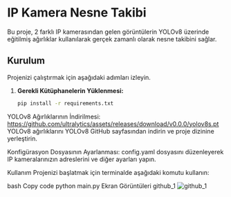# IP Kamera Nesne Takibi

Bu proje, 2 farklı IP kamerasından gelen görüntülerin YOLOv8 üzerinde eğitilmiş ağırlıklar kullanılarak gerçek zamanlı olarak nesne takibini sağlar.

## Kurulum

Projenizi çalıştırmak için aşağıdaki adımları izleyin.

1. **Gerekli Kütüphanelerin Yüklenmesi:**
   ```bash
   pip install -r requirements.txt
YOLOv8 Ağırlıklarının İndirilmesi: https://github.com/ultralytics/assets/releases/download/v0.0.0/yolov8s.pt
YOLOv8 ağırlıklarını YOLOv8 GitHub sayfasından indirin ve proje dizinine yerleştirin.

Konfigürasyon Dosyasının Ayarlanması:
config.yaml dosyasını düzenleyerek IP kameralarınızın adreslerini ve diğer ayarları yapın.

Kullanım
Projenizi başlatmak için terminalde aşağıdaki komutu kullanın:

bash
Copy code
python main.py
Ekran Görüntüleri
github_1
![github_1](https://github.com/necipsahamettinkucuk/IP-kameradan-nesne-takibi/assets/121046682/0d378322-cd56-44e9-bd61-f1a3ae5b837d)
